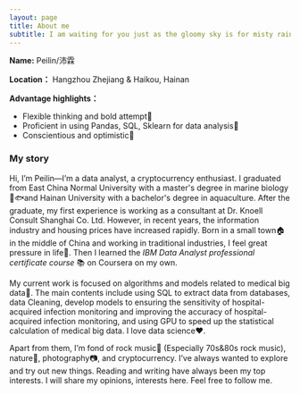 ```yaml
---
layout: page
title: About me
subtitle: I am waiting for you just as the gloomy sky is for misty rain ;)
---
```


**Name:** Peilin/沛霖

**Location：** Hangzhou Zhejiang &  Haikou, Hainan

**Advantage highlights：**

- Flexible thinking and bold attempt💪
- Proficient in using Pandas, SQL, Sklearn for data analysis🔨
- Conscientious and optimistic🙂

### My story

Hi, I’m Peilin—I’m a data analyst, a cryptocurrency enthusiast. I graduated from East China Normal University with a master's degree in marine biology 🌊🐟and Hainan University with a bachelor's degree in aquaculture. After the graduate, my first experience is working as a consultant at Dr. Knoell Consult Shanghai Co. Ltd. However, in recent years, the information industry and housing prices have increased rapidly. Born in a small town🏠 in the middle of China and working in traditional industries, I feel great pressure in life🍐. Then I learned the *IBM Data Analyst professional certificate course* 📚 on Coursera on my own. 

My current work is focused on algorithms and models related to medical big data🏥.  The main contents include using SQL to extract data from databases, data Cleaning, develop models to ensuring the sensitivity of hospital-acquired infection monitoring and improving the accuracy of hospital-acquired infection monitoring, and using GPU to speed up the statistical calculation of medical big data. I love data science♥. 

Apart from them, I’m fond of rock music🎸 (Especially 70s&80s rock music), nature🌴, photography📷, and cryptocurrency.  I’ve always wanted to explore and try out new things. Reading and writing have always been my top interests. I will share my opinions, interests here. Feel free to follow me.